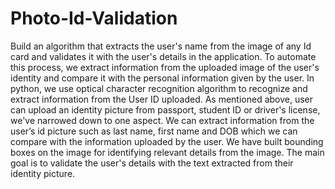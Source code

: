 # Photo-Id-Validation
Build an algorithm that extracts the user's name from the image of any Id card and validates it with the user's details in the application. To automate this process, we extract information from the uploaded image of the user's identity and compare it with the personal information given by the user. In python, we use optical character recognition algorithm to recognize and extract information from the User ID uploaded. As mentioned above, user can upload an identity picture from passport, student ID or driver's license, we've narrowed down to one aspect. We can extract information from the user’s id picture such as last name, first name and DOB which we can compare with the information uploaded by the user. We have built bounding boxes on the image for identifying relevant details from the image. The main goal is to validate the user's details with the text extracted from their identity picture.

